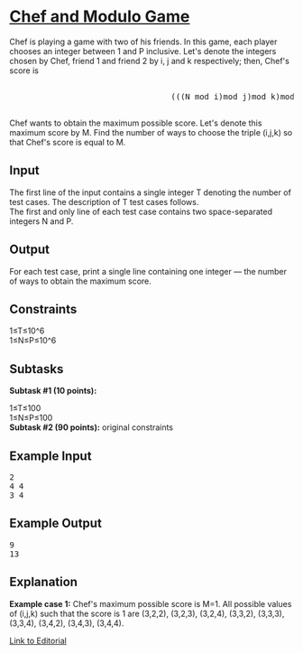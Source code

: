 # [Chef and Modulo Game](https://www.codechef.com/JAN19B/problems/MGAME)

Chef is playing a game with two of his friends. In this game, each player chooses an integer between 1 and P inclusive. Let's denote the integers chosen by Chef, friend 1 and friend 2 by i, j and k respectively; then, Chef's score is<br />
<pre>                                  
                                  (((N mod i)mod j)mod k)mod N.<br />
</pre>                                  
Chef wants to obtain the maximum possible score. Let's denote this maximum score by M. Find the number of ways to choose the triple (i,j,k) so that Chef's score is equal to M.<br />

## Input
The first line of the input contains a single integer T denoting the number of test cases. The description of T test cases follows.<br />
The first and only line of each test case contains two space-separated integers N and P.<br />

## Output
For each test case, print a single line containing one integer — the number of ways to obtain the maximum score.<br />

## Constraints
1≤T≤10^6<br />
1≤N≤P≤10^6<br />

## Subtasks
<b>Subtask #1 (10 points):</b> <br />

1≤T≤100<br />
1≤N≤P≤100<br />
<b>Subtask #2 (90 points):</b> original constraints<br />

## Example Input
<pre>
2
4 4
3 4
</pre>
## Example Output
<pre>
9
13
</pre>
## Explanation
<b>Example case 1:</b> Chef's maximum possible score is M=1. All possible values of (i,j,k) such that the score is 1 are (3,2,2), (3,2,3), (3,2,4), (3,3,2), (3,3,3), (3,3,4), (3,4,2), (3,4,3), (3,4,4).<br />

[Link to Editorial](https://discuss.codechef.com/problems/MGAME)
